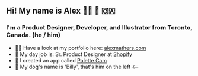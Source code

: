## Hi! My name is Alex 👨‍💻 🎨 🇨🇦
### I'm a Product Designer, Developer, and Illustrator from Toronto, Canada. (he / him)

- 👨‍🎨 Have a look at my portfolio here: <a href="https://alexmathers.com">alexmathers.com</a>
- 📱 My day job is: Sr. Product Designer at <a href="https://shopify.com">Shopify</a>
- 🎨 I created an app called <a href="https://bit.ly/PALette">Palette Cam</a> 
- 🐶 My dog's name is 'Billy', that's him on the left <--
